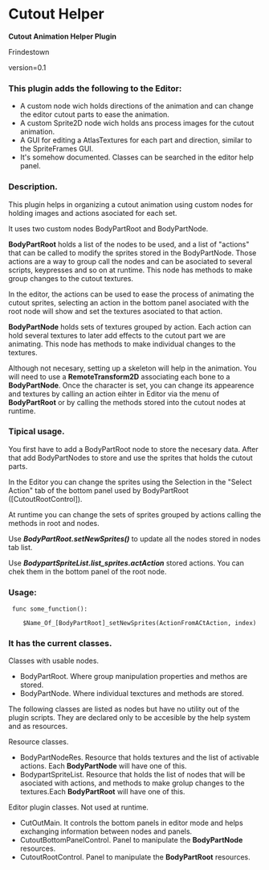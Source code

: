 # **Cutout Helper**

**Cutout Animation Helper Plugin**

Frindestown

version=0.1

### This plugin adds the following to the Editor:

- A custom node wich holds directions of the animation
and can change the editor cutout parts to ease the animation.
- A custom Sprite2D node wich holds ans process images for the cutout animation.
- A GUI for editing a AtlasTextures for each part and direction, similar to the SpriteFrames GUI.
- It's somehow documented. Classes can be searched in the editor help panel.

### Description.

This plugin helps in organizing a cutout animation using custom nodes for holding images and actions asociated for each set.

It uses two custom nodes BodyPartRoot and BodyPartNode.

**BodyPartRoot** holds a list of the nodes to be used, and a list of "actions" that can be called to modify the sprites stored in the BodyPartNode. Those actions are a way to group call the nodes and can be asociated to several scripts, keypresses and so on at runtime. This node has methods to make group changes to the cutout textures.

In the editor, the actions can be used to ease the process of animating the cutout sprites, selecting an action in the bottom panel asociated with the root node will show and set the textures asociated to that action.

**BodyPartNode** holds sets of textures grouped by action. Each action can hold several textures to later add effects to the cutout part we are animating. This node has methods to make individual changes to the textures.

Although not necesary, setting up a skeleton will help in the animation. You will need to use a **RemoteTransform2D** associating each bone to a **BodyPartNode**. Once the character is set, you can change its appearence and textures by calling an action eihter in Editor via the menu of **BodyPartRoot** or by calling the methods stored into the cutout nodes at runtime.

### Tipical usage.

You first have to add a BodyPartRoot node to store the necesary data.
After that add BodyPartNodes to store and use the sprites that holds the cutout parts.

In the Editor you can change the sprites using the Selection in the "Select Action" tab of the bottom panel used by BodyPartRoot ([CutoutRootControl]).

At runtime you can change the sets of sprites grouped by actions calling the methods in root and nodes.

Use **_BodyPartRoot.setNewSprites()_** to update all the nodes stored in nodes tab list.

Use **_BodypartSpriteList.list_sprites.actAction_** stored actions. You can chek them in the bottom panel of the root node.

### Usage:

	 func some_function():

	    $Name_Of_[BodyPartRoot]_setNewSprites(ActionFromACtAction, index)


### It has the current classes.
Classes with usable nodes.

- BodyPartRoot. Where group manipulation properties and methos are stored.
- BodyPartNode. Where individual texctures and methods are stored.

 The following classes are listed as nodes but have no utility out of the plugin scripts.
 They are declared only to be accesible by the help system and as resources.

Resource classes.

- BodyPartNodeRes. Resource that holds textures and the list of activable actions. Each **BodyPartNode** will have one of this.
- BodypartSpriteList. Resource that holds the list of nodes that will be asociated with actions, and methods to make grolup changes to the textures.Each **BodyPartRoot** will have one of this.


Editor plugin classes. Not used at runtime.

- CutOutMain. It controls the bottom panels in editor mode and helps exchanging information between nodes and panels.
- CutoutBottomPanelControl. Panel to manipulate the **BodyPartNode** resources.
- CutoutRootControl. Panel to manipulate the **BodyPartRoot** resources.
